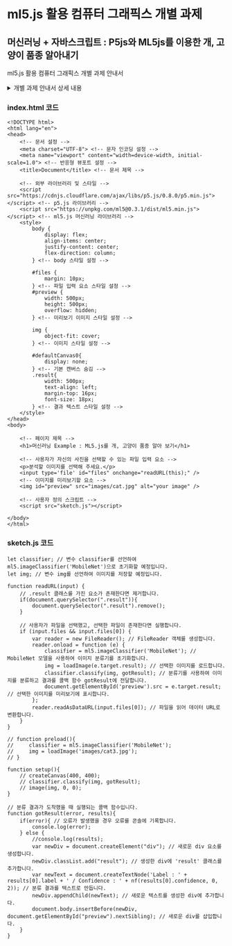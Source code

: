 # ml5.js 활용 컴퓨터 그래픽스 개별 과제
## 머신러닝 + 자바스크립트 : P5js와 ML5js를 이용한 개, 고양이 품종 알아내기

 ml5.js 활용 컴퓨터 그래픽스 개별 과제 안내서

<details>
 
 <summary>개별 과제 안내서 상세 내용</summary>
1. 개요



본 과제는 ml5.js 라이브러리를 활용하여 컴퓨터 그래픽스 효과를 구현하는 개별 과제입니다. ml5.js는 웹 브라우저에서 머신러닝 모델을 실행할 수 있도록 지원하는 JavaScript 라이브러리입니다. 

 

이 과제를 통해 학생들은 ml5.js 라이브러리의 다양한 기능을 활용하여 창의적인 컴퓨터 그래픽스 효과를 만들고, 머신러닝 기술과 컴퓨터 그래픽스의 결합을 경험하며, 문제 해결 능력과 창의력을 향상시킬 수 있습니다.

 

2. 목표

 

* ml5.js 라이브러리의 다양한 기능 활용법 익히기

* 창의적이고 흥미로운 컴퓨터 그래픽스 효과 구현

* 머신러닝 기술과 컴퓨터 그래픽스의 결합 경험

* 문제 해결 능력 및 창의력 향상

 

3. 과제 내용

 

1. 프로젝트 아이디어 선정:

 

    * ml5.js 라이브러리가 제공하는 다양한 기능들을 활용하여 창의적이고 흥미로운 컴퓨터 그래픽스 효과 아이디어를 선택합니다.

    * 예시:

        * 이미지 변형: 이미지 왜곡, 모자이크 효과, 스타일 변환

        * 애니메이션: 이미지 애니메이션, 3D 모델 애니메이션

        * 상호 작용: 웹캠 입력 활용, 터치 입력 활용

        * 창의적인 효과: 예술적 표현, 게임 효과

 

2. 프로젝트 계획 수립:

 

    * 선정된 아이디어를 구체적인 프로젝트 계획으로 작성합니다.

    * 프로젝트 계획에는 다음 내용이 포함되어야 합니다:

        * 프로젝트 목표 및 효과

        * 사용할 ml5.js 라이브러리 기능

        * 필요한 데이터 및 데이터 수집 방법

        * 개발 환경 및 도구

        * 예상 소요 시간

        * 평가 기준

 

3. 프로젝트 개발:

 

    * 프로젝트 계획에 따라 웹 기반 컴퓨터 그래픽스 애플리케이션을 개발합니다.

    * ml5.js 라이브러리의 다양한 기능을 활용하여 아이디어를 구현합니다.

    * 코드 작성 시 코드 가독성, 효율성, 보안성을 고려합니다.

 

4. 프로젝트 평가:

 

    * 완성된 웹 기반 컴퓨터 그래픽스 애플리케이션을 평가합니다.

    * 평가 기준은 다음과 같습니다:

        * 효과 완성도 및 시각적 매력

        * 코드 품질 및 디자인

        * 창의성 및 흥미도

        * 사용자 편의성 및 접근성

        * 발표 및 문서 작성

 

4. 평가 기준

 

* 효과 완성도 및 시각적 매력 (40%)

* 코드 품질 및 디자인 (30%)

* 창의성 및 흥미도 (20%)

* 사용자 편의성 및 접근성 (10%)

 

5. 참고 자료

 

* ml5.js 공식 웹사이트: [https://ml5js.org/](https://ml5js.org/)

* ml5.js 튜토리얼: [https://learn.ml5js.org/](https://learn.ml5js.org/)

* ml5.js 예제 코드: [https://github.com/ml5js](https://github.com/ml5js)

* 컴퓨터 그래픽스 관련 온라인 강좌 및 자료

 

6. 추가 정보

 

* 본 과제는 학습 목적이며, 상업적 목적으로 사용될 수 없습니다.

* 개인 정보 보호에 유의하여 작업해야 합니다.

* 궁금한 점은 담당 교수에게 문의하십시오.

 

7. 성공적인 개별 과제를 위한 팁

 

* 명확한 목표 설정

* 철저한 계획 수립

* 적극적인 정보 검색 및 학습

* 지속적인 노력 및 문제 해결 능력

* 창의적 사고방식 및 아이디어 발굴

* 적절한 도구 및 라이브러리 활용

* 코드

 

[제출]

1. github에 올린다. 링크를 제출한다.

2. 작성소감도 github에 올린다.
</details>

### index.html 코드

```
<!DOCTYPE html>
<html lang="en">
<head>
    <!-- 문서 설정 -->
    <meta charset="UTF-8"> <!-- 문자 인코딩 설정 -->
    <meta name="viewport" content="width=device-width, initial-scale=1.0"> <!-- 반응형 뷰포트 설정 -->
    <title>Document</title> <!-- 문서 제목 -->

    <!-- 외부 라이브러리 및 스타일 -->
    <script src="https://cdnjs.cloudflare.com/ajax/libs/p5.js/0.8.0/p5.min.js"></script> <!-- p5.js 라이브러리 -->
    <script src="https://unpkg.com/ml5@0.3.1/dist/ml5.min.js"></script> <!-- ml5.js 머신러닝 라이브러리 -->
    <style>
        body {
            display: flex;
            align-items: center;
            justify-content: center;
            flex-direction: column;
        } <!-- body 스타일 설정 -->

        #files {
            margin: 10px;
        } <!-- 파일 입력 요소 스타일 설정 -->
        #preview {
            width: 500px;
            height: 500px;
            overflow: hidden;
        } <!-- 미리보기 이미지 스타일 설정 -->

        img {
            object-fit: cover;
        } <!-- 이미지 스타일 설정 -->

        #defaultCanvas0{
            display: none;
        } <!-- 기본 캔버스 숨김 -->
        .result{
            width: 500px;
            text-align: left;
            margin-top: 16px;
            font-size: 18px;
        } <!-- 결과 텍스트 스타일 설정 -->
    </style>
</head>
<body>

    <!-- 페이지 제목 -->
    <h1>머신러닝 Example : ML5.js를 개, 고양이 품종 알아 보기</h1>

    <!-- 사용자가 자신의 사진을 선택할 수 있는 파일 입력 요소 -->
    <p>분석할 이미지를 선택해 주세요.</p>
    <input type='file' id="files" onchange="readURL(this);" />
    <!-- 이미지를 미리보기할 요소 -->
    <img id="preview" src="images/cat.jpg" alt="your image" />    

    <!-- 사용자 정의 스크립트 -->
    <script src="sketch.js"></script>
    
</body>
</html>

```
### sketch.js  코드

```
let classifier; // 변수 classifier를 선언하여 ml5.imageClassifier('MobileNet')으로 초기화할 예정입니다.
let img; // 변수 img를 선언하여 이미지를 저장할 예정입니다.

function readURL(input) {
    // .result 클래스를 가진 요소가 존재한다면 제거합니다.
    if(document.querySelector(".result")){
        document.querySelector(".result").remove();
    }

    // 사용자가 파일을 선택했고, 선택한 파일이 존재한다면 실행합니다.
    if (input.files && input.files[0]) {
        var reader = new FileReader(); // FileReader 객체를 생성합니다.
        reader.onload = function (e) {
            classifier = ml5.imageClassifier('MobileNet'); // MobileNet 모델을 사용하여 이미지 분류기를 초기화합니다.
            img = loadImage(e.target.result); // 선택한 이미지를 로드합니다.
            classifier.classify(img, gotResult); // 분류기를 사용하여 이미지를 분류하고 결과를 콜백 함수 gotResult에 전달합니다.
            document.getElementById('preview').src = e.target.result; // 선택한 이미지를 미리보기에 표시합니다.
        };
        reader.readAsDataURL(input.files[0]); // 파일을 읽어 데이터 URL로 변환합니다.
    }
}

// function preload(){
//     classifier = ml5.imageClassifier('MobileNet');
//     img = loadImage('images/cat3.jpg');
// }

function setup(){
    // createCanvas(400, 400);
    // classifier.classify(img, gotResult);
    // image(img, 0, 0);
}

// 분류 결과가 도착했을 때 실행되는 콜백 함수입니다.
function gotResult(error, results){
    if(error){ // 오류가 발생했을 경우 오류를 콘솔에 기록합니다.
        console.log(error);
    } else {
        //console.log(results);
        var newDiv = document.createElement("div"); // 새로운 div 요소를 생성합니다.
        newDiv.classList.add("result"); // 생성한 div에 'result' 클래스를 추가합니다.
        var newText = document.createTextNode('Label : ' + results[0].label + ' / Confidence : ' + nf(results[0].confidence, 0, 2)); // 분류 결과를 텍스트로 만듭니다.
        newDiv.appendChild(newText); // 새로운 텍스트를 생성한 div에 추가합니다.
        document.body.insertBefore(newDiv, document.getElementById("preview").nextSibling); // 새로운 div를 삽입합니다.
    }
}

```






















